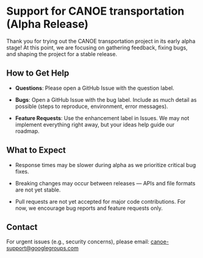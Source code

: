 # Support for CANOE transportation (Alpha Release)

Thank you for trying out the CANOE transportation project in its early alpha stage!
At this point, we are focusing on gathering feedback, fixing bugs, and shaping the project for a stable release.

## How to Get Help

- **Questions**: Please open a GitHub Issue with the question label.

- **Bugs**: Open a GitHub Issue with the bug label. Include as much detail as possible (steps to reproduce, environment, error messages).

- **Feature Requests**: Use the enhancement label in Issues. We may not implement everything right away, but your ideas help guide our roadmap.

## What to Expect

- Response times may be slower during alpha as we prioritize critical bug fixes.

- Breaking changes may occur between releases — APIs and file formats are not yet stable.

- Pull requests are not yet accepted for major code contributions. For now, we encourage bug reports and feature requests only.

## Contact

For urgent issues (e.g., security concerns), please email: canoe-support@googlegroups.com
